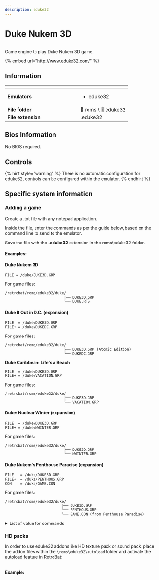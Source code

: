 ```yaml
---
description: eduke32
---
```


# Duke Nukem 3D



<div align="left"><figure><img src="https://raw.githubusercontent.com/fabricecaruso/es-theme-carbon/0ab5d8cd36c673c827b022c2ae53042a38df33da/art/logos/eduke32.svg" alt=""><figcaption></figcaption></figure></div>

Game engine to play Duke Nukem 3D game.

{% embed url="http://www.eduke32.com/" %}

## Information

<table data-header-hidden><thead><tr><th width="224"></th><th></th></tr></thead><tbody><tr><td><strong>Emulators</strong></td><td><ul><li>eduke32</li></ul></td></tr><tr><td><strong>File folder</strong></td><td><span data-gb-custom-inline data-tag="emoji" data-code="1f4c2">📂</span> roms \ <span data-gb-custom-inline data-tag="emoji" data-code="1f4c2">📂</span> eduke32</td></tr><tr><td><strong>File extension</strong></td><td>.eduke32</td></tr></tbody></table>

## Bios Information

No BIOS required.

## Controls

{% hint style="warning" %}
There is no automatic configuration for eduke32, controls can be configured within the emulator.
{% endhint %}

## Specific system information

### Adding a game

Create a .txt file with any notepad application.

Inside the file, enter the commands as per the guide below, based on the command line to send to the emulator.

Save the file with the **.eduke32** extension in the roms\eduke32 folder.

#### Examples:

#### Duke Nukem 3D

```
FILE = /duke/DUKE3D.GRP
```

For game files:

```
/retrobat/roms/eduke32/duke/
                           |── DUKE3D.GRP
                           └── DUKE.RTS
```

#### **Duke It Out in D.C. (expansion)**

```
FILE  = /duke/DUKE3D.GRP
FILE+ = /duke/DUKEDC.GRP
```

For game files:

```
/retrobat/roms/eduke32/duke/
                           ├── DUKE3D.GRP (Atomic Edition) 
                           └── DUKEDC.GRP
```

**Duke Caribbean: Life's a Beach**

```
FILE  = /duke/DUKE3D.GRP
FILE+ = /duke/VACATION.GRP
```

For game files:

```
/retrobat/roms/eduke32/duke/
                           ├── DUKE3D.GRP 
                           └── VACATION.GRP
```

#### **Duke: Nuclear Winter (expansion)**

```
FILE  = /duke/DUKE3D.GRP
FILE+ = /duke/NWINTER.GRP
```

For game files:

```
/retrobat/roms/eduke32/duke/
                           ├── DUKE3D.GRP
                           └── NWINTER.GRP 
```

#### **Duke Nukem's Penthouse Paradise (expansion)**

```
FILE   = /duke/DUKE3D.GRP
FILE+  = /duke/PENTHOUS.GRP
CON    = /duke/GAME.CON
```

For game files:

```
/retrobat/roms/eduke32/duke/
                          ├── DUKE3D.GRP
                          └── PENTHOUS.GRP
                          └── GAME.CON (from Penthouse Paradise)
```

<details>

<summary>List of value for commands</summary>

* FILE (equivalent to `-gamegrp`)
* FILE+ (equivalent to `-g`)
* CON (equivalent to `-x`)
* CON+ (equivalent to `-mx`)
* DIR (equivalent to `-j`)
* DEF (equivalent to `-h`)
* DEF+ (equivalent to `-mh`)
* MAP (equivalent to `-map`)

</details>



### HD packs

In order to use eduke32 addons like HD texture pack or sound pack, place the addon files within the `\roms\eduke32\autoload` folder and activate the autoload feature in RetroBat:

<div align="left"><figure><img src="https://i.imgur.com/ALBNp6e.png" alt=""><figcaption></figcaption></figure></div>

#### Example:

<div align="left"><figure><img src="https://i.imgur.com/MvPC3Qb.png" alt=""><figcaption></figcaption></figure></div>

